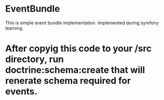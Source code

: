 # EventBundle
This is simple event bundle implementation. Implemented during symfony learning.

# After copyig this code to your <your-project>/src directory, run doctrine:schema:create that will renerate schema required for events.
